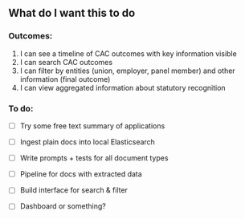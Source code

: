 ## What do I want this to do

### Outcomes:

1. I can see a timeline of CAC outcomes with key information visible
2. I can search CAC outcomes
3. I can filter by entities (union, employer, panel member) and other information (final outcome)
4. I can view aggregated information about statutory recognition

### To do:

- [ ] Try some free text summary of applications
- [ ] Ingest plain docs into local Elasticsearch
- [ ] Write prompts + tests for all document types
- [ ] Pipeline for docs with extracted data
- [ ] Build interface for search & filter
- [ ] Dashboard or something?


